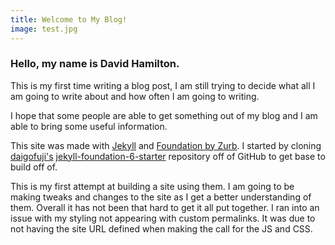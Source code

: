 ```yaml
---
title: Welcome to My Blog!
image: test.jpg
---
```

<h3>Hello, my name is David Hamilton.</h3>
       
  <p class="mbm">This is my first time writing a blog post, I am still trying to decide what all I am going to write about and how often I am going to writing.</p>
       
  <p class="mb1">I hope that some people are able to get something out of my blog and I am able to bring some useful information.</p>
       
  <p class="mb2">This site was made with <a href="https://jekyllrb.com/">Jekyll</a> and <a href="http://foundation.zurb.com/">Foundation by Zurb</a>. I started by cloning <a href="https://github.com/daigofuji">daigofuji's</a> <a href="https://github.com/daigofuji/jekyll-foundation-6-starter/">jekyll-foundation-6-starter</a> repository off of GitHub to get base to build off of.</p>
  
  <p class="mb3">This is my first attempt at building a site using them. I am going to be making tweaks and changes to the site as I get a better understanding of them. Overall it has not been that hard to get it all put together. I ran into an issue with my styling not appearing with custom permalinks. It was due to not having the site URL defined when making the call for the JS and CSS.</p>
  
